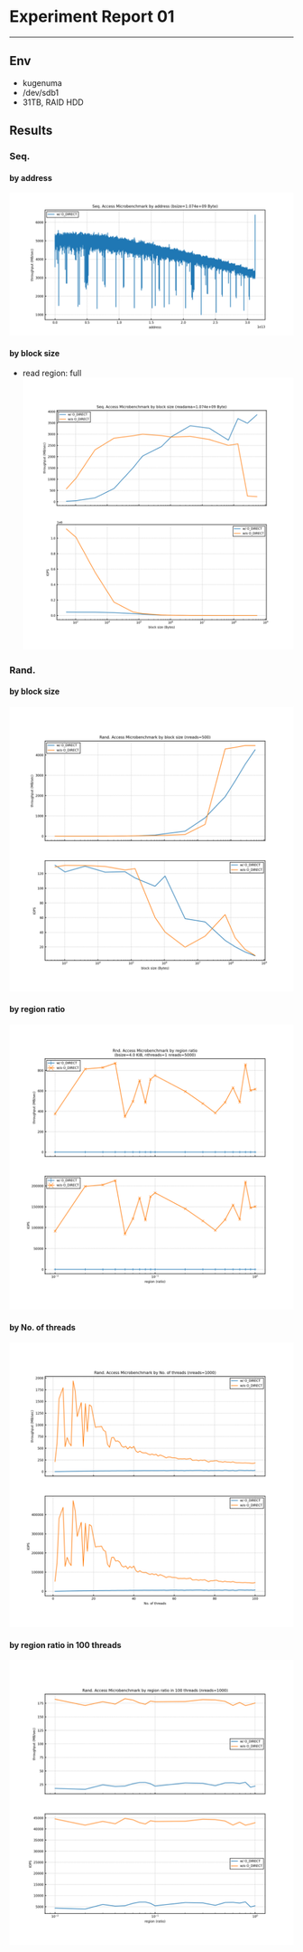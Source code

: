 # Experiment Report 01
---

## Env
- kugenuma
- /dev/sdb1
- 31TB, RAID HDD

## Results
### Seq.
#### by address
![](s_address.png)

#### by block size
- read region: full
![](s_bsize.png)

### Rand.
#### by block size
![](r_01bsize.png)

#### by region ratio
![](r_02region.png)

#### by No. of threads
![](r_03threads.png)

#### by region ratio in 100 threads
![](r_04regions_mthreads.png)
